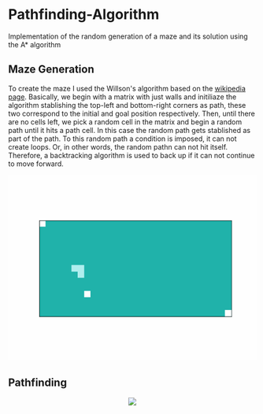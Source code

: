 # Pathfinding-Algorithm
Implementation of the random generation of a maze and its solution using the A* algorithm

## Maze Generation

To create the maze I used the Willson's algorithm based on the [wikipedia page](https://en.wikipedia.org/wiki/Maze_generation_algorithm). Basically, we begin with a matrix with just walls and initiliaze the algorithm stablishing the top-left and bottom-right corners as path, these two correspond to the initial and goal position respectively. Then, until there are no cells left, we pick a random cell in the matrix and begin a random path until it hits a path cell. In this case the random path gets stablished as part of the path. To this random path a condition is imposed, it can not create loops. Or, in other words, the random pathn can not hit itself. Therefore, a backtracking algorithm is used to back up if it can not continue to move forward.


<p align="center">
  <img src="https://github.com/JustOneMorePlayer/Pathfinding-Algorithm/blob/main/READMEImages/line.gif">
</p>

 ## Pathfinding



<p align="center">
  <img src="[https://github.com/JustOneMorePlayer/Pathfinding-Algorithm/blob/main/READMEImages/line0.gif">
</p>
